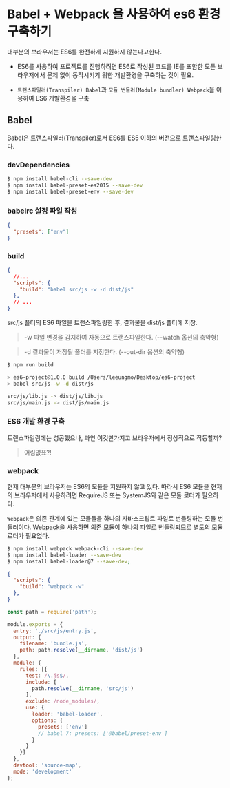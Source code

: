 # Babel + Webpack 을 사용하여 es6 환경 구축하기

대부분의 브라우저는 ES6를 완전하게 지원하지 않는다고한다.

- ES6를 사용하여 프로젝트를 진행하려면 ES6로 작성된 코드를 IE를 포함한 모든 브라우저에서 문제 없이 동작시키기 위한 개발환경을 구축하는 것이 필요.

- `트랜스파일러(Transpiler) Babel`과 `모듈 번들러(Module bundler) Webpack`을 이용하여 ES6 개발환경을 구축

## Babel

Babel은 트랜스파일러(Transpiler)로서 ES6를 ES5 이하의 버전으로 트랜스파일링한다.

### devDependencies
```bash
$ npm install babel-cli --save-dev
$ npm install babel-preset-es2015 --save-dev
$ npm install babel-preset-env --save-dev
```

### babelrc 설정 파일 작성
```json
{
  "presets": ["env"]
}
```

### build

```json
{
  //...
  "scripts": {
    "build": "babel src/js -w -d dist/js"
  },
  // ...
}
```
src/js 폴더의 ES6 파일을 트랜스파일링한 후, 결과물을 dist/js 폴더에 저장.

> -w
파일 변경을 감지하여 자동으로 트랜스파일한다. (--watch 옵션의 축약형)

> -d 
결과물이 저장될 폴더를 지정한다. (--out-dir 옵션의 축약형)

```bash
$ npm run build

> es6-project@1.0.0 build /Users/leeungmo/Desktop/es6-project
> babel src/js -w -d dist/js

src/js/lib.js -> dist/js/lib.js
src/js/main.js -> dist/js/main.js
```

### ES6 개발 환경 구축

트랜스파일링에는 성공했으나, 과연 이것만가지고 브라우저에서 정상적으로 작동할까?

> 어림없쬬?!

### webpack

현재 대부분의 브라우저는 ES6의 모듈을 지원하지 않고 있다. 따라서 ES6 모듈을 현재의 브라우저에서 사용하려면 RequireJS 또는 SystemJS와 같은 모듈 로더가 필요하다.

`Webpack`은 의존 관계에 있는 모듈들을 하나의 자바스크립트 파일로 번들링하는 모듈 번들러이다. Webpack을 사용하면 의존 모듈이 하나의 파일로 번들링되므로 별도의 모듈 로더가 필요없다.

```bash
$ npm install webpack webpack-cli --save-dev
$ npm install babel-loader --save-dev
$ npm install babel-loader@7 --save-dev;
```

```json
{
  "scripts": {
    "build": "webpack -w"
  },
}
```

```js
const path = require('path');

module.exports = {
  entry: './src/js/entry.js',
  output: {
    filename: 'bundle.js',
    path: path.resolve(__dirname, 'dist/js')
  },
  module: {
    rules: [{
      test: /\.js$/,
      include: [
        path.resolve(__dirname, 'src/js')
      ],
      exclude: /node_modules/,
      use: {
        loader: 'babel-loader',
        options: {
          presets: ['env']
          // babel 7: presets: ['@babel/preset-env']
        }
      }
    }]
  },
  devtool: 'source-map',
  mode: 'development'
};
```
